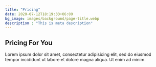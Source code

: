 ```yaml
---
title: "Pricing"
date: 2020-07-12T18:19:33+06:00
bg_image: images/background/page-title.webp
description : "This is meta description"
---
```


## Pricing For You

Lorem ipsum dolor sit amet, consectetur adipisicing elit, sed do eiusmod <br> tempor incididunt ut labore et dolore magna aliqua. Ut enim ad minim.
